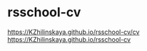 # rsschool-cv
https://KZhilinskaya.github.io/rsschool-cv/cv
https://KZhilinskaya.github.io/rsschool-cv

